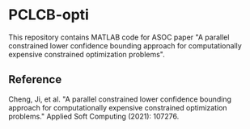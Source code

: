 # PCLCB-opti 
This repository contains MATLAB code for ASOC paper "A parallel constrained lower confidence bounding approach for computationally expensive constrained optimization problems".  
## Reference 
   Cheng, Ji, et al. "A parallel constrained lower confidence bounding approach for computationally expensive constrained optimization problems." Applied Soft Computing (2021): 107276. 
